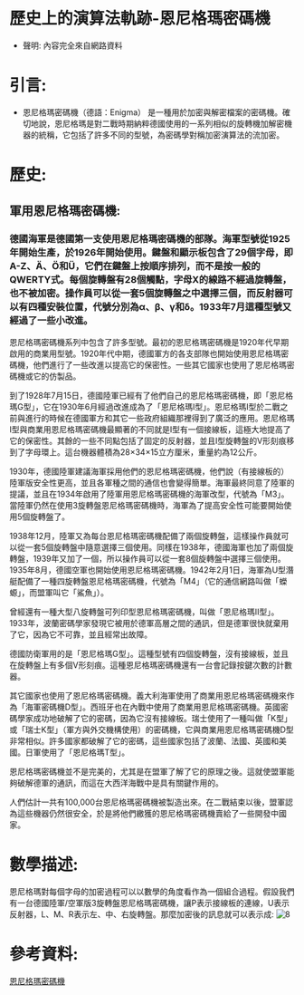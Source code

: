 
# 歷史上的演算法軌跡-恩尼格瑪密碼機
* 聲明: 內容完全來自網路資料

> 
# 引言:
* 恩尼格瑪密碼機（德語：Enigma） 是一種用於加密與解密檔案的密碼機。確切地說，恩尼格瑪是對二戰時期納粹德國使用的一系列相似的旋轉機加解密機器的統稱，它包括了許多不同的型號，為密碼學對稱加密演算法的流加密。

# 歷史:

## 軍用恩尼格瑪密碼機: 
### 德國海軍是德國第一支使用恩尼格瑪密碼機的部隊。海軍型號從1925年開始生產，於1926年開始使用。鍵盤和顯示板包含了29個字母，即A-Z、Ä、Ö和Ü，它們在鍵盤上按順序排列，而不是按一般的QWERTY式。每個旋轉盤有28個觸點，字母X的線路不經過旋轉盤，也不被加密。操作員可以從一套5個旋轉盤之中選擇三個，而反射器可以有四種安裝位置，代號分別為α、β、γ和δ。1933年7月這種型號又經過了一些小改進。

恩尼格瑪密碼機系列中包含了許多型號。最初的恩尼格瑪密碼機是1920年代早期啟用的商業用型號。1920年代中期，德國軍方的各支部隊也開始使用恩尼格瑪密碼機，他們進行了一些改進以提高它的保密性。一些其它國家也使用了恩尼格瑪密碼機或它的仿製品。


到了1928年7月15日，德國陸軍已經有了他們自己的恩尼格瑪密碼機，即「恩尼格瑪G型」，它在1930年6月經過改進成為了「恩尼格瑪I型」。恩尼格瑪I型於二戰之前與進行的時候在德國軍方和其它一些政府組織那裡得到了廣泛的應用。恩尼格瑪I型與商業用恩尼格瑪密碼機最顯著的不同就是I型有一個接線板，這極大地提高了它的保密性。其餘的一些不同點包括了固定的反射器，並且I型旋轉盤的V形刻痕移到了字母環上。這台機器體積為28×34×15立方厘米，重量約為12公斤。

1930年，德國陸軍建議海軍採用他們的恩尼格瑪密碼機，他們說（有接線板的）陸軍版安全性更高，並且各軍種之間的通信也會變得簡單。海軍最終同意了陸軍的提議，並且在1934年啟用了陸軍用恩尼格瑪密碼機的海軍改型，代號為「M3」。當陸軍仍然在使用3旋轉盤恩尼格瑪密碼機時，海軍為了提高安全性可能要開始使用5個旋轉盤了。

1938年12月，陸軍又為每台恩尼格瑪密碼機配備了兩個旋轉盤，這樣操作員就可以從一套5個旋轉盤中隨意選擇三個使用。同樣在1938年，德國海軍也加了兩個旋轉盤，1939年又加了一個，所以操作員可以從一套8個旋轉盤中選擇三個使用。1935年8月，德國空軍也開始使用恩尼格瑪密碼機。1942年2月1日，海軍為U型潛艇配備了一種四旋轉盤恩尼格瑪密碼機，代號為「M4」（它的通信網路叫做「蠑螈」，而盟軍叫它「鯊魚」）。

曾經還有一種大型八旋轉盤可列印型恩尼格瑪密碼機，叫做「恩尼格瑪II型」。1933年，波蘭密碼學家發現它被用於德軍高層之間的通訊，但是德軍很快就棄用了它，因為它不可靠，並且經常出故障。

德國防衛軍用的是「恩尼格瑪G型」。這種型號有四個旋轉盤，沒有接線板，並且在旋轉盤上有多個V形刻痕。這種恩尼格瑪密碼機還有一台會記錄按鍵次數的計數器。

其它國家也使用了恩尼格瑪密碼機。義大利海軍使用了商業用恩尼格瑪密碼機來作為「海軍密碼機D型」。西班牙也在內戰中使用了商業用恩尼格瑪密碼機。英國密碼學家成功地破解了它的密碼，因為它沒有接線板。瑞士使用了一種叫做「K型」或「瑞士K型」（軍方與外交機構使用）的密碼機，它與商業用恩尼格瑪密碼機D型非常相似。許多國家都破解了它的密碼，這些國家包括了波蘭、法國、英國和美國。日軍使用了「恩尼格瑪T型」。

恩尼格瑪密碼機並不是完美的，尤其是在盟軍了解了它的原理之後。這就使盟軍能夠破解德軍的通訊，而這在大西洋海戰中是具有關鍵作用的。

人們估計一共有100,000台恩尼格瑪密碼機被製造出來。在二戰結束以後，盟軍認為這些機器仍然很安全，於是將他們繳獲的恩尼格瑪密碼機賣給了一些開發中國家。


# 數學描述:
恩尼格瑪對每個字母的加密過程可以以數學的角度看作為一個組合過程。假設我們有一台德國陸軍/空軍版3旋轉盤恩尼格瑪密碼機，讓P表示接線板的連線，U表示反射器，L、M、R表示左、中、右旋轉盤。那麼加密後的訊息就可以表示成:
![8](https://user-images.githubusercontent.com/36965820/149468862-521fe8ce-1306-493f-9517-4c6176a6f0ec.jpg)


 
# 參考資料:
[恩尼格瑪密碼機](https://en.wikipedia.org/wiki/Enigma_machine)




